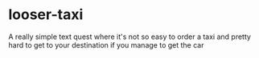 # looser-taxi
A really simple text quest where it's not so easy to order a taxi and pretty hard to get to your destination if you manage to get the car
